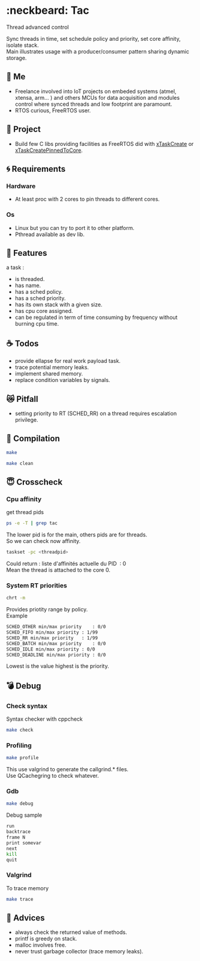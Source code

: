 # :neckbeard: Tac

Thread advanced control

Sync threads in time, set schedule policy and priority, set core affinity, isolate stack.  
Main illustrates usage with a producer/consumer pattern sharing dynamic storage.  

## :bust_in_silhouette: Me

* Freelance involved into IoT projects on embeded systems (atmel, xtensa, arm... ) and others MCUs for data acquisition and modules control where synced threads and low footprint are paramount. 
* RTOS curious, FreeRTOS user.

## :horse: Project

* Build few C libs providing facilities as FreeRTOS did with  [xTaskCreate](https://www.freertos.org/a00125.html) or [xTaskCreatePinnedToCore](https://docs.espressif.com/projects/esp-idf/en/latest/esp32/api-reference/system/freertos.html). 

## :cyclone: Requirements

### Hardware

* At least proc with 2 cores to pin threads to different cores. 

### Os

* Linux but you can try to port it to other platform. 
* Pthread available as dev lib.  

## :hamster: Features

a task :

* is threaded. 
* has name. 
* has a sched policy. 
* has a sched priority. 
* has its own stack with a given size. 
* has cpu core assigned. 
* can be regulated in term of time consuming by frequency without burning cpu time. 

## :coffee: Todos

* provide ellapse for real work payload task. 
* trace potential memory leaks.
* implement shared memory.
* replace condition variables by signals.

## :crying_cat_face: Pitfall

* setting priority to RT (SCHED_RR) on a thread requires escalation privilege. 

## :rocket: Compilation

``` bash
make
```

``` bash
make clean
```
## :innocent: Crosscheck

### Cpu affinity 

get thread pids  
``` bash
ps -e -T | grep tac
```

The lower pid is for the main, others pids are for threads.  
So we can check now affinity.  
``` bash
taskset -pc <threadpid>
```
Could return : liste d'affinités actuelle du PID <threadpid> : 0  
Mean the thread is attached to the core 0.  

### System RT priorities
``` bash
chrt -m
```
Provides priotity range by policy.  
Example  
``` bash
SCHED_OTHER min/max priority	: 0/0
SCHED_FIFO min/max priority	: 1/99
SCHED_RR min/max priority	: 1/99
SCHED_BATCH min/max priority	: 0/0
SCHED_IDLE min/max priority	: 0/0
SCHED_DEADLINE min/max priority	: 0/0
```
Lowest is the value highest is the priority.

## :bomb: Debug

### Check syntax

Syntax checker with cppcheck  
``` bash
make check
```

### Profiling

``` bash
make profile
```
This use valgrind to generate the callgrind.* files.  
Use QCachegring to check whatever.  

### Gdb

``` bash
make debug
```
Debug sample  
``` bash
run
backtrace
frame N
print somevar
next
kill
quit
```
### Valgrind
To trace memory  
``` bash
make trace
```

## :star2: Advices

* always check the returned value of methods. 
* printf is greedy on stack. 
* malloc involves free. 
* never trust garbage collector (trace memory leaks). 
